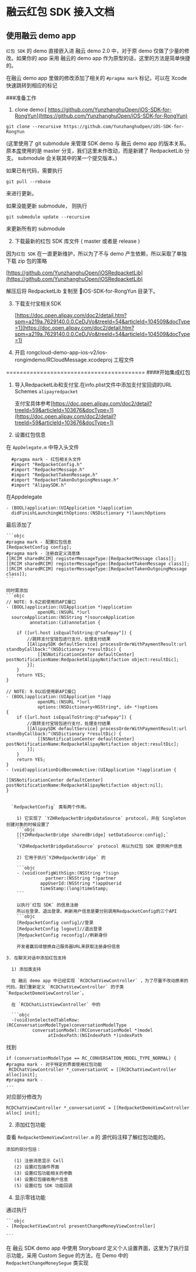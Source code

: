 融云红包 SDK 接入文档
=================

使用融云 demo app
------------------

  `红包 SDK` 的 demo 直接嵌入进 融云 demo 2.0 中，对于原 demo 仅做了少量的修改。如果你的 app 采用 融云的 demo app 作为原型的话，这里的方法是简单快捷的。

  在融云 demo app 里做的修改添加了相关的 `#pragma mark` 标记，可以在 Xcode 快速跳转到相应的标记

###准备工作

1. clone demo:[ https://github.com/YunzhanghuOpen/iOS-SDK-for-RongYun](https://github.com/YunzhanghuOpen/iOS-SDK-for-RongYun)

  `git clone --recursive https://github.com/YunzhanghuOpen/iOS-SDK-for-RongYun`

  (这里使用了 git submodule 来管理 SDK demo 与 融云 demo app 的版本关系。原本[库](https://github.com/YunzhanghuOpen/rongcloud-demo-app-ios-v2)使用的是 master 分支，我们这里未作改动，而是新建了 RedpacketLib 分支。 submodule 会关联其中的某一个提交版本。)

  如果已有代码，需要执行

  `git pull --rebase`

  来进行更新。

  如果没能更新 submodule， 则执行

  `git submodule update --recursive`

  来更新所有的 submodule

2. 下载最新的红包 SDK 库文件 ( master 或者是 release )

  因为`红包 SDK` 在一直更新维护，所以为了不与 demo 产生依赖，所以采取了单独下载 zip 包的策略

  [https://github.com/YunzhanghuOpen/iOSRedpacketLib](https://github.com/YunzhanghuOpen/iOSRedpacketLib)

  解压后将 RedpacketLib 复制至 iOS-SDK-for-RongYun 目录下。
  
3. 下载支付宝相关SDK

    [https://doc.open.alipay.com/doc2/detail.htm?spm=a219a.7629140.0.0.CeDJVo&treeId=54&articleId=104509&docType=1](https://doc.open.alipay.com/doc2/detail.htm?spm=a219a.7629140.0.0.CeDJVo&treeId=54&articleId=104509&docType=1)
    
4. 开启 rongcloud-demo-app-ios-v2/ios-rongimdemo/RCloudMessage.xcodeproj 工程文件

=========================================
####开始集成红包
1. 导入RedpacketLib和支付宝.在info.plist文件中添加支付宝回调的URL Schemes `alipayredpacket`

    支付宝具体参考[https://doc.open.alipay.com/doc2/detail?treeId=59&articleId=103676&docType=1](https://doc.open.alipay.com/doc2/detail?treeId=59&articleId=103676&docType=1)
2. 设置红包信息

  在 `AppDelegate.m` 中导入头文件
  ```objc
    #pragma mark - 红包相关头文件
    #import "RedpacketConfig.h"
    #import "RedpacketMessage.h"
    #import "RedpacketTakenMessage.h"
    #import "RedpacketTakenOutgoingMessage.h"
    #import "AlipaySDK.h"
  ```
  在Appdelegate
  ```objc
  - (BOOL)application:(UIApplication *)application
    didFinishLaunchingWithOptions:(NSDictionary *)launchOptions
  ```

  最后添加了

    ```objc
    #pragma mark - 配置红包信息
    [RedpacketConfig config];
    #pragma mark - 注册自定义消息体
    [[RCIM sharedRCIM] registerMessageType:[RedpacketMessage class]];
    [[RCIM sharedRCIM] registerMessageType:[RedpacketTakenMessage class]];
    [[RCIM sharedRCIM] registerMessageType:[RedpacketTakenOutgoingMessage class]];
    ```

    同时需添加
    ```objc
    // NOTE: 9.0之前使用的API接口
    - (BOOL)application:(UIApplication *)application
                openURL:(NSURL *)url
      sourceApplication:(NSString *)sourceApplication
             annotation:(id)annotation {
        
        if ([url.host isEqualToString:@"safepay"]) {
            //跳转支付宝钱包进行支付，处理支付结果
            [[AlipaySDK defaultService] processOrderWithPaymentResult:url standbyCallback:^(NSDictionary *resultDic) {
                [[NSNotificationCenter defaultCenter] postNotificationName:RedpacketAlipayNotifaction object:resultDic];
            }];
        }
        return YES;
    }
    
    // NOTE: 9.0以后使用新API接口
    - (BOOL)application:(UIApplication *)app
                openURL:(NSURL *)url
                options:(NSDictionary<NSString*, id> *)options
    {
        if ([url.host isEqualToString:@"safepay"]) {
            //跳转支付宝钱包进行支付，处理支付结果
            [[AlipaySDK defaultService] processOrderWithPaymentResult:url standbyCallback:^(NSDictionary *resultDic) {
                [[NSNotificationCenter defaultCenter] postNotificationName:RedpacketAlipayNotifaction object:resultDic];
            }];
        }
        return YES;
    }
    - (void)applicationDidBecomeActive:(UIApplication *)application {
    
    [[NSNotificationCenter defaultCenter] postNotificationName:RedpacketAlipayNotifaction object:nil];
    }
```

  `RedpacketConfig` 类有两个作用。

    1) 它实现了 `YZHRedpacketBridgeDataSource` protocol，并在 Singleton 创建对象的时候设置了
    ```objc
    [[YZHRedpacketBridge sharedBridge] setDataSource:config];`
    ```
    `YZHRedpacketBridgeDataSource` protocol 用以为红包 SDK 提供用户信息

    2) 它用于执行`YZHRedpacketBridge` 的

    ```objc
    - (void)configWithSign:(NSString *)sign
               partner:(NSString *)partner
             appUserId:(NSString *)appUserid
             timeStamp:(long)timeStamp;
    ```

    以执行`红包 SDK` 的信息注册
    所以在登录、退出登录、刷新用户信息是要分别调用RedpacketConfig的三个API
    ```objc
    [RedpacketConfig config]//登录
    [RedpacketConfig logout]//退出登录
    [RedpacketConfig reconfig]//刷新身份
    ```
    开发者赢后续替换自己服务器URL来获取注册身份信息

3. 在聊天对话中添加红包支持

  1) 添加类支持

  在 融云 demo app 中已经实现 `RCDChatViewController` ，为了尽量不改动原来的代码，我们重新定义 `RCDChatViewController` 的子类 `RedpacketDemoViewController`。

  在 `RCDChatListViewController` 中的

  ```objc
  -(void)onSelectedTableRow:(RCConversationModelType)conversationModelType
          conversationModel:(RCConversationModel *)model
                atIndexPath:(NSIndexPath *)indexPath
  ```

  找到

  ```objc
  if (conversationModelType == RC_CONVERSATION_MODEL_TYPE_NORMAL) {
 #pragma mark - 对于特定的界面使用红包功能
   RCDChatViewController *_conversationVC = [[RCDChatViewController alloc]init];
 #pragma mark -
  ...
  ```

  对应部分修改为

  ```objc
  RCDChatViewController *_conversationVC = [[RedpacketDemoViewController alloc] init];
  ```
      
  2) 添加红包功能

  查看 `RedpacketDemoViewController.m` 的 源代码注释了解红包功能的。

    添加的部分包括：

       (1) 注册消息显示 Cell
       (2) 设置红包插件界面
       (3) 设置红包功能相关的参数
       (4) 设置红包接收用户信息
       (5) 设置红包 SDK 功能回调

4. 显示零钱功能

  通过执行

    ```objc
    - [RedpacketViewControl presentChangeMoneyViewController]
    
    ```

  在 融云 SDK demo app 中使用 Storyboard 定义个人设置界面，这里为了执行显示功能，采用 Custom Segue 的方法，在 Demo 中的 `RedpacketChangeMoneySegue` 类实现
